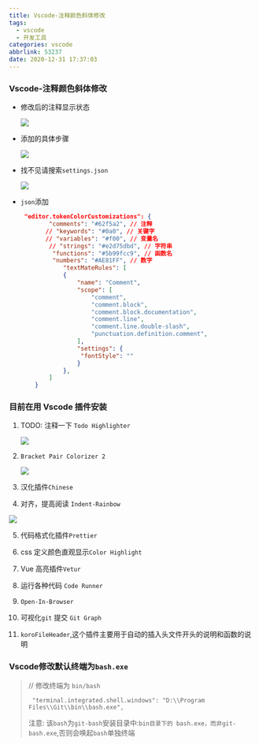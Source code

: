 ```yaml
---
title: Vscode-注释颜色斜体修改
tags:
  - vscode
  - 开发工具
categories: vscode
abbrlink: 53237
date: 2020-12-31 17:37:03
---
```


###  Vscode-注释颜色斜体修改

+ 修改后的注释显示状态

  <img src="https://gitee.com/wang_hong_bin/pic-go-photos/raw/master/20201231173933.png">

+ 添加的具体步骤

  <img src="https://gitee.com/wang_hong_bin/pic-go-photos/raw/master/20201231174252.png">

+ 找不见请搜索`settings.json`

  <img src="https://gitee.com/wang_hong_bin/pic-go-photos/raw/master/20201231174559.png">

+ `json`添加

  ```json
   "editor.tokenColorCustomizations": {
          "comments": "#62f5a2", // 注释
         // "keywords": "#0a0", // 关键字
         // "variables": "#f00", // 变量名
          // "strings": "#e2d75dbd", // 字符串
           "functions": "#5b99fcc9", // 函数名
           "numbers": "#AE81FF", // 数字
              "textMateRules": [
              {
                  "name": "Comment",
                  "scope": [
                      "comment",
                      "comment.block",
                      "comment.block.documentation",
                      "comment.line",
                      "comment.line.double-slash",
                      "punctuation.definition.comment",
                  ],
                  "settings": {
                   "fontStyle": ""
                  }
              },
          ]
      }
  ```

  

###  目前在用 Vscode 插件安装

1. TODO: 注释一下 `Todo Highlighter`

   <img src="https://gitee.com/wang_hong_bin/repo-bin/raw/master/todo.png">

2. `Bracket Pair Colorizer 2`

   <img src="https://gitee.com/wang_hong_bin/repo-bin/raw/master/kh.png">

3. 汉化插件`Chinese`

4.  对齐，提高阅读 `Indent-Rainbow`

   <img src="https://gitee.com/wang_hong_bin/repo-bin/raw/master/iR.png">

5.  代码格式化插件`Prettier`
6.  css 定义颜色直观显示`Color Highlight`

7. Vue 高亮插件`Vetur`

8. 运行各种代码 `Code Runner`

9.  `Open-In-Browser`

10.  可视化`git` 提交 `Git Graph`
12.  `koroFileHeader`,这个插件主要用于自动的插入头文件开头的说明和函数的说明



###  Vscode修改默认终端为`bash.exe`

>  // 修改终端为 `bin/bash`
>
>  ` "terminal.integrated.shell.windows": "D:\\Program Files\\Git\\bin\\bash.exe",`
>
> 注意: 该`bash`为`git-bash`安装目录中:`bin目录下的 bash.exe，而非git-bash.exe`,否则会唤起`bash`单独终端
>
> 

